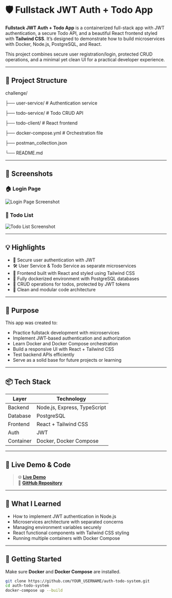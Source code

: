# 🛡️ Fullstack JWT Auth + Todo App

**Fullstack JWT Auth + Todo App** is a containerized full-stack app with JWT authentication, a secure Todo API, and a beautiful React frontend styled with **Tailwind CSS**. It’s designed to demonstrate how to build microservices with Docker, Node.js, PostgreSQL, and React.

This project combines secure user registration/login, protected CRUD operations, and a minimal yet clean UI for a practical developer experience.

---


## 📂 Project Structure


challenge/

├── user-service/   # Authentication service

├── todo-service/        # Todo CRUD API

├── todo-client/         # React frontend

├── docker-compose.yml   # Orchestration file

├── postman_collection.json

└── README.md

---
## 📸 Screenshots

### 🏠 Login Page  
![Login Page Screenshot](https://github.com/user-attachments/assets/d44f628a-6c8e-4eb0-88f4-17d2a113c307)

### 📝 Todo List  
![Todo List Screenshot](https://github.com/user-attachments/assets/9177a4d5-87cc-4a51-9a16-e7b079c2bfa1)


---

## 💡 Highlights

- 🔐 Secure user authentication with JWT  
- 🛠️ User Service & Todo Service as separate microservices  
- 🎨 Frontend built with React and styled using Tailwind CSS  
- 🐳 Fully dockerized environment with PostgreSQL databases  
- 📝 CRUD operations for todos, protected by JWT tokens  
- 📁 Clean and modular code architecture  

---

## 🎯 Purpose

This app was created to:

- Practice fullstack development with microservices  
- Implement JWT-based authentication and authorization  
- Learn Docker and Docker Compose orchestration  
- Build a responsive UI with React + Tailwind CSS  
- Test backend APIs efficiently  
- Serve as a solid base for future projects or learning  

---

## 📦 Tech Stack

| Layer       | Technology                 |
|-------------|----------------------------|
| Backend     | Node.js, Express, TypeScript |
| Database    | PostgreSQL                 |
| Frontend    | React + Tailwind CSS       |
| Auth        | JWT                        |
| Container   | Docker, Docker Compose     |

---

## 🚀 Live Demo & Code

> 🌐 [**Live Demo**](https://tech-challenge-auth-todo-docker-em7.vercel.app/)  
> 🔗 [**GitHub Repository**](https://github.com/ZakariaMerghmi/tech-challenge-auth-todo-docker)

---
## 🧠 What I Learned

- How to implement JWT authentication in Node.js  
- Microservices architecture with separated concerns  
- Managing environment variables securely  
- React functional components with Tailwind CSS styling   
- Running multiple containers with Docker Compose  

---

## 🧪 Getting Started

Make sure **Docker** and **Docker Compose** are installed.

```bash
git clone https://github.com/YOUR_USERNAME/auth-todo-system.git
cd auth-todo-system
docker-compose up --build
















